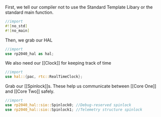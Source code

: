
First, we tell our compiler not to use the Standard Template Libary or the standard main function.

```rust
//import
#![no_std]
#![no_main]
```

Then, we grab our HAL

```rust
//import
use rp2040_hal as hal;
```

We also need our [[Clock]] for keeping track of time

```rust
//import
use hal::{pac, rtc::RealTimeClock};
```

Grab our [[Spinlock]]s. These help us communicate between [[Core One]] and [[Core Two]] safely. 

```rust
//import
use rp2040_hal::sio::Spinlock0; //Debug-reserved spinlock
use rp2040_hal::sio::Spinlock1; //Telemetry structure spinlock
```

